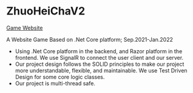 # ZhuoHeiChaV2
[Game Website](https://zhuoheicha.com)

A Website Game Based on .Net Core platform; Sep.2021-Jan.2022
- Using .Net Core platform in the backend, and Razor platform in the frontend. We use SignalR to connect the user client and our server.
- Our project design follows the SOLID principles to make our project more understandable, flexible, and maintainable. We use Test Driven Design for some core logic classes.
- Our project is multi-thread safe.

